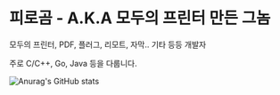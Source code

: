 # 피로곰 - A.K.A 모두의 프린터 만든 그놈 

모두의 프린터, PDF, 플러그, 리모트, 자막.. 기타 등등 개발자

주로 C/C++, Go, Java 등을 다룹니다.

![Anurag's GitHub stats](https://github-readme-stats.vercel.app/api?username=pirogom&show_icons=true&theme=vue)
